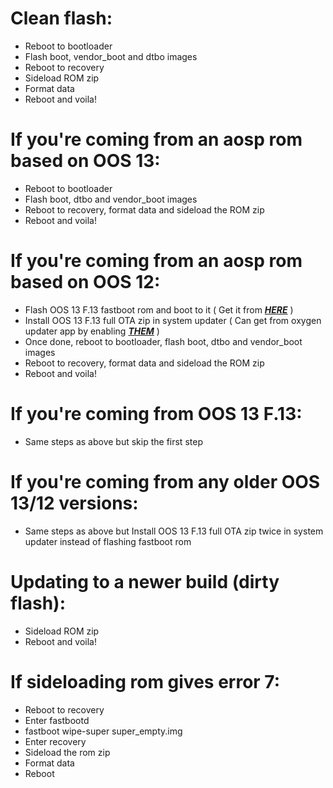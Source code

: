 # Clean flash:
- Reboot to bootloader
- Flash boot, vendor_boot and dtbo images
- Reboot to recovery
- Sideload ROM zip
- Format data
- Reboot and voila!

# If you're coming from an aosp rom based on OOS 13:
- Reboot to bootloader
- Flash boot, dtbo and vendor_boot images
- Reboot to recovery, format data and sideload the ROM zip
- Reboot and voila!

# If you're coming from an aosp rom based on OOS 12:
- Flash OOS 13 F.13 fastboot rom and boot to it ( Get it from [__*HERE*__](https://drive.google.com/uc?id=1N-k64Es6QJqN4c-yU21dZTVyXZsn-MU1&export=download) )
- Install OOS 13 F.13 full OTA zip in system updater ( Can get from oxygen updater app by enabling [__*THEM*__](https://drive.google.com/uc?id=1N-k64Es6QJqN4c-yU21dZTVyXZsn-MU1&export=download) )
- Once done, reboot to bootloader, flash boot, dtbo and vendor_boot images
- Reboot to recovery, format data and sideload the ROM zip
- Reboot and voila!

# If you're coming from OOS 13 F.13:
- Same steps as above but skip the first step

# If you're coming from any older OOS 13/12 versions:
- Same steps as above but Install OOS 13 F.13 full OTA zip twice in system updater instead of flashing fastboot rom

# Updating to a newer build (dirty flash):
- Sideload ROM zip
- Reboot and voila!

# If sideloading rom gives error 7:
- Reboot to recovery
- Enter fastbootd
- fastboot wipe-super super_empty.img
- Enter recovery
- Sideload the rom zip
- Format data
- Reboot
